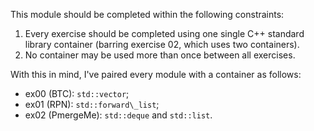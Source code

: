 This module should be completed within the following constraints:

1. Every exercise should be completed using one single C++ standard library
container (barring exercise 02, which uses two containers).
2. No container may be used more than once between all exercises.

With this in mind, I've paired every module with a container as follows:
* ex00 (BTC):		`std::vector`;
* ex01 (RPN):		`std::forward\_list`;
* ex02 (PmergeMe):	`std::deque` and `std::list`.
